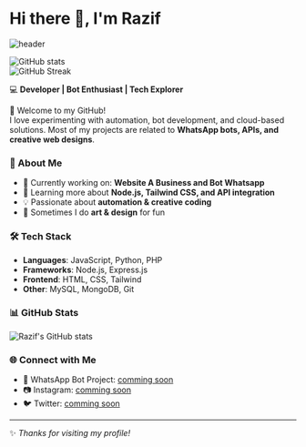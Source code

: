 # Hi there 👋, I'm Razif  

![header](https://capsule-render.vercel.app/api?type=waving&color=0:00c6ff,100:0072ff&height=200&section=header&text=Razif%20&fontSize=40&fontColor=fff&animation=fadeIn)

![GitHub stats](https://github-readme-stats.vercel.app/api?username=RazifBedulaOfficial&show_icons=true&theme=radical)  
![GitHub Streak](https://github-readme-streak-stats.herokuapp.com/?user=RazifBedulaOfficial&theme=radical)

💻 **Developer | Bot Enthusiast | Tech Explorer**  

🌟 Welcome to my GitHub!  
I love experimenting with automation, bot development, and cloud-based solutions. Most of my projects are related to **WhatsApp bots, APIs, and creative web designs**.  

### 🚀 About Me
- 🔭 Currently working on: **Website A Business and Bot Whatsapp**  
- 🌱 Learning more about **Node.js, Tailwind CSS, and API integration**  
- 💡 Passionate about **automation & creative coding**  
- 🎨 Sometimes I do **art & design** for fun  

### 🛠️ Tech Stack
- **Languages**: JavaScript, Python, PHP  
- **Frameworks**: Node.js, Express.js  
- **Frontend**: HTML, CSS, Tailwind  
- **Other**: MySQL, MongoDB, Git  

### 📊 GitHub Stats
![Razif's GitHub stats](https://github-readme-stats.vercel.app/api?username=RazifCode&show_icons=true&theme=radical)

### 🌐 Connect with Me
- 📩 WhatsApp Bot Project: [comming soon](https://github.com/)  
- 📷 Instagram: [comming soon](https://instagram.com/)  
- 🐦 Twitter: [comming soon](https://twitter.com/)  
---

✨ *Thanks for visiting my profile!*
